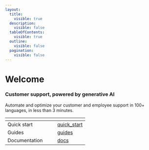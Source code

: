 ```yaml
---
layout:
  title:
    visible: true
  description:
    visible: false
  tableOfContents:
    visible: true
  outline:
    visible: false
  pagination:
    visible: false
---
```


# Welcome

### Customer support, powered by generative AI

Automate and optimize your customer and employee support in 100+ languages, in less than 3 minutes.

<table data-view="cards"><thead><tr><th></th><th></th><th></th><th data-hidden data-card-target data-type="content-ref"></th></tr></thead><tbody><tr><td>Quick start</td><td></td><td></td><td><a href="quick_start/">quick_start</a></td></tr><tr><td>Guides</td><td></td><td></td><td><a href="guides/">guides</a></td></tr><tr><td>Documentation</td><td></td><td></td><td><a href="docs/">docs</a></td></tr></tbody></table>
